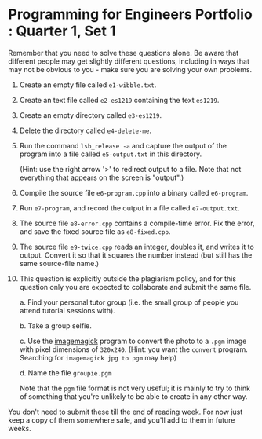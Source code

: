 Programming for Engineers Portfolio : Quarter 1, Set 1
======================================================

Remember that you need to solve these questions alone. Be aware that
different people may get slightly different questions, including
in ways that may not be obvious to you - make sure you are
solving your own problems.

1. Create an empty file called `e1-wibble.txt`.

2. Create an text file called `e2-es1219` containing the
    text `es1219`.

3. Create an empty directory called `e3-es1219`.

4. Delete the directory called `e4-delete-me`.

5. Run the command `lsb_release -a` and capture the output of
    the program into a file called `e5-output.txt` in this directory.

    (Hint: use the right arrow '>' to redirect output to a file.
    Note that not everything that appears on the screen is "output".)

6. Compile the source file `e6-program.cpp` into a binary called `e6-program`.

7. Run `e7-program`, and record the output in a file called `e7-output.txt`.

8. The source file `e8-error.cpp` contains a compile-time error. Fix the
    error, and save the fixed source file as `e8-fixed.cpp`.

9. The source file `e9-twice.cpp` reads an integer, doubles it, and writes
   it to output. Convert it so that it squares the number instead (but still
   has the same source-file name.)

10. This question is explicitly outside the plagiarism policy, and for this
    question only you are expected to collaborate and submit the same file.

    a. Find your personal tutor group (i.e. the small group of people
       you attend tutorial sessions with).

    b. Take a group selfie.

    c. Use the [imagemagick](https://imagemagick.org/) program
       to convert the photo to a `.pgm` image with pixel dimensions
       of `320x240`. (Hint: you want the `convert` program. Searching
       for `imagemagick jpg to pgm` may help)

    d. Name the file `groupie.pgm`

    Note that the `pgm` file format is not very useful; it is mainly to try
    to think of something that you're unlikely to be able to create in
    any other way.

You don't need to submit these till the end of reading week. For now
just keep a copy of them somewhere safe, and you'll add to them in 
future weeks.
